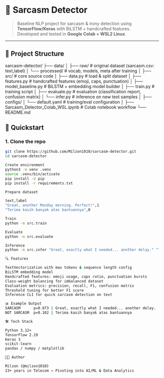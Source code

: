 
# 🧐 Sarcasm Detector

> Baseline NLP project for sarcasm & irony detection using **TensorFlow/Keras** with BiLSTM + handcrafted features.  
> Developed and tested in **Google Colab + WSL2 Linux**.

---

## 📂 Project Structure

sarcasm-detector/
├── data/
│ ├── raw/ # original dataset (sarcasm.csv: text,label)
│ └── processed/ # vocab, models, meta after training
│
├── src/ # core source code
│ ├── data.py # load & split dataset
│ ├── features.py # handcrafted features (emoji, caps, punctuation)
│ ├── model_baseline.py # BiLSTM + embedding model builder
│ ├── train.py # training script
│ ├── evaluate.py # evaluation (classification report, confusion matrix)
│ └── infer.py # inference on new text samples
│
├── configs/
│ └── default.yaml # training/eval configuration
│
├── Sarcasm_Detector_Colab_WSL.ipynb # Colab notebook workflow
└── README.md

## 🚀 Quickstart

### 1. Clone the repo
```bash
git clone https://github.com/Milzon1010/sarcasm-detector.git
cd sarcasm-detector

Create environment
python3 -m venv .venv
source .venv/bin/activate
pip install -U pip
pip install -r requirements.txt

Prepare dataset

text,label
"Great, another Monday morning. Perfect!",1
"Terima kasih banyak atas bantuannya",0

Train
python -m src.train

Evaluate
python -m src.evaluate

Inference
python -m src.infer "Great, exactly what I needed... another delay." "Terima kasih banyak"

🔍 Features

TextVectorization with max tokens & sequence length config
BiLSTM embedding model
Handcrafted features: emoji usage, caps ratio, punctuation bursts
Class-weight balancing for imbalanced dataset
Evaluation metrics: precision, recall, F1, confusion matrix
Threshold tuning for better F1 score
Inference CLI for quick sarcasm detection on text

📊 Example Output
SARCASM      p=0.873 | Great, exactly what I needed... another delay.
NOT SARCASM  p=0.102 | Terima kasih banyak atas bantuannya

🛠️ Tech Stack

Python 3.12+
TensorFlow 2.19
Keras 3
scikit-learn
pandas / numpy / matplotlib

👨‍💻 Author

Milzon (@milzon1010)
23+ years in Telecom → Pivoting into AI/ML & Data Analytics

